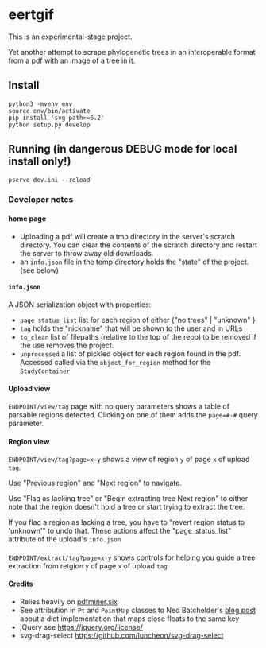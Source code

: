 # eertgif

This is an experimental-stage project. 

Yet another attempt to scrape phylogenetic
trees in an interoperable format from a pdf
with an image of a tree in it.

## Install

    python3 -mvenv env
    source env/bin/activate
    pip install 'svg-path>=6.2'
    python setup.py develop

## Running (in dangerous DEBUG mode for local install only!)

    pserve dev.ini --reload

### Developer notes

#### home page
  * Uploading a pdf will create a tmp directory in the server's scratch directory. You can clear the contents of the scratch directory and restart the server to throw away old downloads.
  * an `info.json` file in the temp directory holds the "state" of the project. (see below)

#### `info.json`
A JSON serialization object with properties:

  * `page_status_list` list for each region of either {"no trees" | "unknown" }
  * `tag` holds the "nickname" that will be shown to the user and in URLs
  * `to_clean` list of filepaths (relative to the top of the repo) to be removed if the use removes the project.
  * `unprocessed` a list of pickled object for each region found in the pdf. Accessed called via the `object_for_region` method for the `StudyContainer`

#### Upload view
`ENDPOINT/view/tag` page with no query parameters shows a table of parsable regions detected. Clicking on one of them adds the `page=#-#` query parameter.

#### Region view
`ENDPOINT/view/tag?page=x-y` shows a view of
region `y` of page `x` of upload `tag`.

Use "Previous region" and "Next region" to navigate.

Use "Flag as lacking tree" or "Begin extracting tree Next region" to either note that the region doesn't hold a tree or start trying to extract the tree.

If you flag a region as lacking a tree, you have to "revert region status to 'unknown'" to undo that. These actions affect the "page_status_list" attribute of the upload's `info.json`

#### 
`ENDPOINT/extract/tag?page=x-y` shows controls for helping you guide a tree extraction from retgion `y` of page `x` of upload `tag`



#### Credits
  * Relies heavily on [pdfminer.six](https://github.com/pdfminer/pdfminer.six)
  * See attribution in `Pt` and `PointMap` classes to Ned Batchelder's 
    [blog post](https://nedbatchelder.com/blog/201707/finding_fuzzy_floats.html)
    about a dict implementation that maps close floats to the same key
  * jQuery see https://jquery.org/license/
  * svg-drag-select https://github.com/luncheon/svg-drag-select
